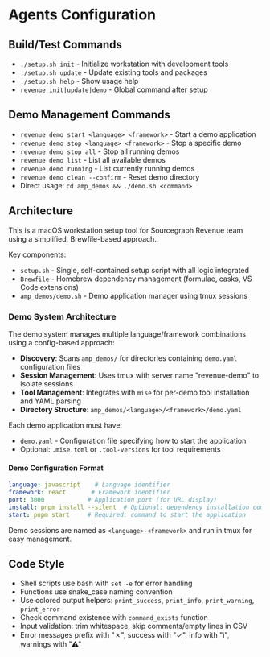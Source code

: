 # Agents Configuration

## Build/Test Commands

- `./setup.sh init` - Initialize workstation with development tools
- `./setup.sh update` - Update existing tools and packages  
- `./setup.sh help` - Show usage help
- `revenue init|update|demo` - Global command after setup

## Demo Management Commands

- `revenue demo start <language> <framework>` - Start a demo application
- `revenue demo stop <language> <framework>` - Stop a specific demo
- `revenue demo stop all` - Stop all running demos
- `revenue demo list` - List all available demos
- `revenue demo running` - List currently running demos
- `revenue demo clean --confirm` - Reset demo directory
- Direct usage: `cd amp_demos && ./demo.sh <command>`

## Architecture

This is a macOS workstation setup tool for Sourcegraph Revenue team using a simplified, Brewfile-based approach.

Key components:

- `setup.sh` - Single, self-contained setup script with all logic integrated
- `Brewfile` - Homebrew dependency management (formulae, casks, VS Code extensions)
- `amp_demos/demo.sh` - Demo application manager using tmux sessions

### Demo System Architecture

The demo system manages multiple language/framework combinations using a config-based approach:

- **Discovery**: Scans `amp_demos/` for directories containing `demo.yaml` configuration files
- **Session Management**: Uses tmux with server name "revenue-demo" to isolate sessions
- **Tool Management**: Integrates with `mise` for per-demo tool installation and YAML parsing
- **Directory Structure**: `amp_demos/<language>/<framework>/demo.yaml`

Each demo application must have:
- `demo.yaml` - Configuration file specifying how to start the application
- Optional: `.mise.toml` or `.tool-versions` for tool requirements

#### Demo Configuration Format

```yaml
language: javascript    # Language identifier
framework: react       # Framework identifier  
port: 3000            # Application port (for URL display)
install: pnpm install --silent  # Optional: dependency installation command
start: pnpm start     # Required: command to start the application
```

Demo sessions are named as `<language>-<framework>` and run in tmux for easy management.

## Code Style

- Shell scripts use bash with `set -e` for error handling
- Functions use snake_case naming convention
- Use colored output helpers: `print_success`, `print_info`, `print_warning`, `print_error`
- Check command existence with `command_exists` function
- Input validation: trim whitespace, skip comments/empty lines in CSV
- Error messages prefix with "✗", success with "✓", info with "ℹ", warnings with "⚠"
